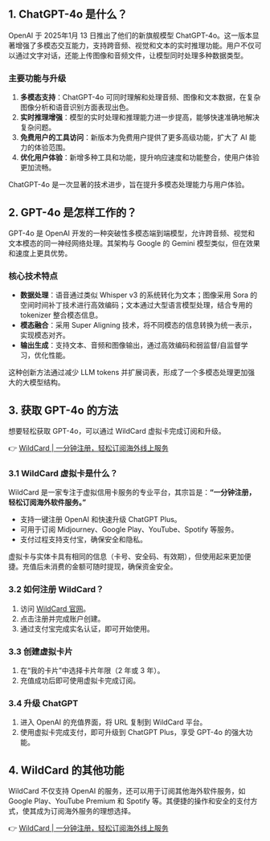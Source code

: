 ## 1. ChatGPT-4o 是什么？

OpenAI 于 2025年1月 13 日推出了他们的新旗舰模型 ChatGPT-4o。这一版本显著增强了多模态交互能力，支持跨音频、视觉和文本的实时推理功能。用户不仅可以通过文字对话，还能上传图像和音频文件，让模型同时处理多种数据类型。

### 主要功能与升级

1. **多模态支持**：ChatGPT-4o 可同时理解和处理音频、图像和文本数据，在复杂图像分析和语音识别方面表现出色。
2. **实时推理增强**：模型的实时处理和推理能力进一步提高，能够快速准确地解决复杂问题。
3. **免费用户的工具访问**：新版本为免费用户提供了更多高级功能，扩大了 AI 能力的体验范围。
4. **优化用户体验**：新增多种工具和功能，提升响应速度和功能整合，使用户体验更加流畅。

ChatGPT-4o 是一次显著的技术进步，旨在提升多模态处理能力与用户体验。

## 2. GPT-4o 是怎样工作的？

GPT-4o 是 OpenAI 开发的一种突破性多模态端到端模型，允许跨音频、视觉和文本模态的同一神经网络处理。其架构与 Google 的 Gemini 模型类似，但在效果和速度上更具优势。

### 核心技术特点

- **数据处理**：语音通过类似 Whisper v3 的系统转化为文本；图像采用 Sora 的空间时间补丁技术进行高效编码；文本通过大型语言模型处理，结合专用的 tokenizer 整合模态信息。
- **模态融合**：采用 Super Aligning 技术，将不同模态的信息转换为统一表示，实现模态对齐。
- **输出生成**：支持文本、音频和图像输出，通过高效编码和弱监督/自监督学习，优化性能。

这种创新方法通过减少 LLM tokens 并扩展词表，形成了一个多模态处理更加强大的大模型结构。

## 3. 获取 GPT-4o 的方法

想要轻松获取 GPT-4o，可以通过 WildCard 虚拟卡完成订阅和升级。

👉 [WildCard | 一分钟注册，轻松订阅海外线上服务](https://bit.ly/bewildcard)

### 3.1 WildCard 虚拟卡是什么？

WildCard 是一家专注于虚拟信用卡服务的专业平台，其宗旨是：**“一分钟注册，轻松订阅海外软件服务。”**

- 支持一键注册 OpenAI 和快速升级 ChatGPT Plus。
- 可用于订阅 Midjourney、Google Play、YouTube、Spotify 等服务。
- 支付过程支持支付宝，确保安全和隐私。

虚拟卡与实体卡具有相同的信息（卡号、安全码、有效期），但使用起来更加便捷。充值后未消费的金额可随时提现，确保资金安全。

### 3.2 如何注册 WildCard？

1. 访问 [WildCard 官网](https://bit.ly/bewildcard)。
2. 点击注册并完成账户创建。
3. 通过支付宝完成实名认证，即可开始使用。

### 3.3 创建虚拟卡片

1. 在“我的卡片”中选择卡片年限（2 年或 3 年）。
2. 充值成功后即可使用虚拟卡完成订阅。

### 3.4 升级 ChatGPT

1. 进入 OpenAI 的充值界面，将 URL 复制到 WildCard 平台。
2. 使用虚拟卡完成支付，即可升级到 ChatGPT Plus，享受 GPT-4o 的强大功能。

## 4. WildCard 的其他功能

WildCard 不仅支持 OpenAI 的服务，还可以用于订阅其他海外软件服务，如 Google Play、YouTube Premium 和 Spotify 等。其便捷的操作和安全的支付方式，使其成为订阅海外服务的理想选择。

👉 [WildCard | 一分钟注册，轻松订阅海外线上服务](https://bit.ly/bewildcard)